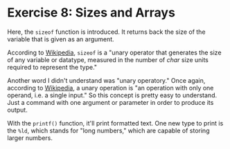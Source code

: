 # Exercise 8: Sizes and Arrays

Here, the `sizeof` function is introduced. It returns back the size of the
variable that is given as an argument.

According to [Wikipedia][wiki-sizeof], `sizeof` is a "unary operator that
generates the size of any variable or datatype, measured in the number of
*char* size units required to represent the type."

Another word I didn't understand was "unary operatory." Once again, according to
[Wikipedia][unary], a unary operation is "an operation with only one operand,
i.e. a single input." So this concept is pretty easy to understand. Just a
command with one argument or parameter in order to produce its output.

With the `printf()` function, it'll print formatted text. One new type to print
is the `%ld`, which stands for "long numbers," which are capable of storing
larger numbers.

[wiki-sizeof]: https://en.wikipedia.org/wiki/Sizeof
[unary]: https://en.wikipedia.org/wiki/Unary_operation
